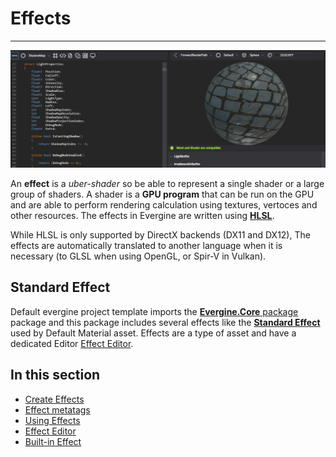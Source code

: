 # Effects
---
![Effect header](images/effects.jpg)

An **effect** is a _uber-shader_ so be able to represent a single shader or a large group of shaders. A shader is a **GPU program** that can be run  on the GPU and are able to perform rendering calculation using textures, vertoces and other resources. The effects in Evergine are written using [**HLSL**](https://docs.microsoft.com/en-us/windows/win32/direct3dhlsl/dx-graphics-hlsl-pguide).

While HLSL is only supported by DirectX backends (DX11 and DX12), The effects are automatically translated to another language when it is necessary (to GLSL when using OpenGL, or Spir-V in Vulkan).

## Standard Effect

Default evergine project template imports the [ **Evergine.Core** package](../../evergine_studio/packages.md) package and this package includes several effects like the [**Standard Effect**](builtin_effects.md) used by Default Material asset. Effects are a type of asset and have a dedicated Editor [Effect Editor](effect_editor.md).

## In this section

* [Create Effects](create_effects.md)
* [Effect metatags](effect_metatags.md)
* [Using Effects](using_effects.md)
* [Effect Editor](effect_editor.md)
* [Built-in Effect](builtin_effects.md)
